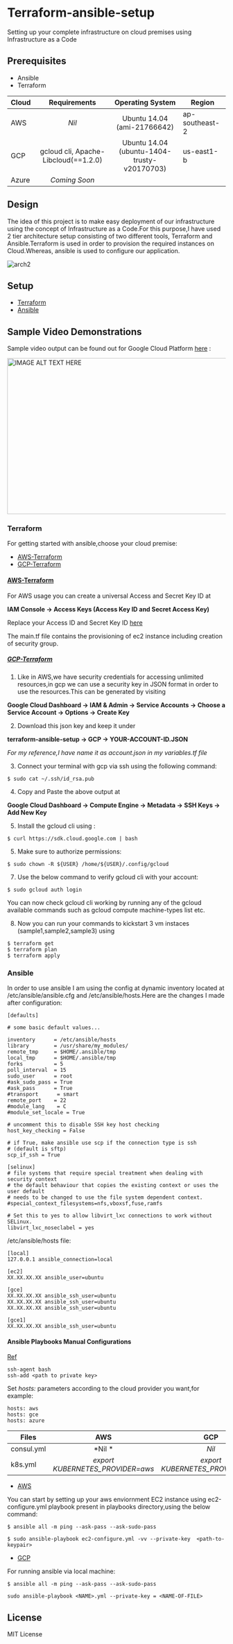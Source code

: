 # Terraform-ansible-setup
Setting up your complete infrastructure on cloud premises using Infrastructure as a Code

## Prerequisites

* Ansible
* Terraform

| Cloud         | Requirements                                  | Operating System                           |    Region      |
| ------------- |:---------------------------------------------:|:------------------------------------------:|----------------|
| AWS           | *Nil*                                         | Ubuntu 14.04 (ami-21766642)                | ap-southeast-2 |
| GCP           | gcloud cli, Apache-Libcloud(==1.2.0)          | Ubuntu 14.04 (ubuntu-1404-trusty-v20170703)| us-east1-b     |
| Azure         | *Coming Soon*                                 |                                            |                |

## Design

The idea of this project is to make easy deployment of our infrastructure using the concept of Infrastructure as a Code.For this purpose,I have used 2 tier architecture setup consisting of two different tools, Terraform and Ansible.Terraform is used in order to provision the required instances on Cloud.Whereas, ansible is used to configure our application.

![arch2](https://user-images.githubusercontent.com/8342133/28283464-6c37d870-6b4b-11e7-9cf0-ac46aed9c594.png)


## Setup

* [Terraform](#terraform)
* [Ansible](#ansible)

## Sample Video Demonstrations

Sample video output can be found out for Google Cloud Platform [here](https://youtu.be/EE1Z_9F98vU) :

<a href="http://www.youtube.com/watch?feature=player_embedded&v=EE1Z_9F98vU" target="_blank"><img src="http://img.youtube.com/vi/EE1Z_9F98vU/0.jpg" alt="IMAGE ALT TEXT HERE" width="530" height="360" /></a>

### Terraform

For getting started with ansible,choose your cloud premise:

* [AWS-Terraform](#aws-terraform)
* [GCP-Terraform](#gcp-terraform)



 #### [AWS-Terraform](#aws-terraform)

For AWS usage you can create a universal Access and Secret Key ID at

**IAM Console -> Access Keys (Access Key ID and Secret Access Key)**

Replace your Access ID and Secret Key ID [here](https://github.com/ramitsurana/terraform-ansible-setup/blob/master/terraform/aws/variables.tf)

The main.tf file contains the provisioning of ec2 instance including creation of security group.

 ##### [GCP-Terraform](#gcp-terraform)

1. Like in AWS,we have security credentials for accessing unlimited resources,in gcp we can use a security key in JSON format in order to use the resources.This can be generated by visiting 

**Google Cloud Dashboard -> IAM & Admin -> Service Accounts -> Choose a Service Account -> Options -> Create Key**

2. Download this json key and keep it under 

**terraform-ansible-setup -> GCP -> YOUR-ACCOUNT-ID.JSON**

*For my reference,I have name it as account.json in my variables.tf file*
 
3. Connect your terminal with gcp via ssh using the following command:

````
$ sudo cat ~/.ssh/id_rsa.pub
````
4. Copy and Paste the above output at 

**Google Cloud Dashboard -> Compute Engine -> Metadata -> SSH Keys -> Add New Key**

5. Install the gcloud cli using :

````
$ curl https://sdk.cloud.google.com | bash
````

5. Make sure to authorize permissions:

````
$ sudo chown -R ${USER} /home/${USER}/.config/gcloud
````

7. Use the below command to verify gcloud cli with your account:

````
$ sudo gcloud auth login
````
You can now check gcloud cli working by running any of the gcloud available commands such as gcloud compute machine-types list etc.

8. Now you can run your commands to kickstart 3 vm instaces (sample1,sample2,sample3) using 

````
$ terraform get
$ terraform plan
$ terraform apply
````

### Ansible

In order to use ansible I am using the config at dynamic inventory located at /etc/ansible/ansible.cfg and /etc/ansible/hosts.Here are the changes I made after configuration:

````
[defaults]

# some basic default values...

inventory      = /etc/ansible/hosts
library        = /usr/share/my_modules/
remote_tmp     = $HOME/.ansible/tmp
local_tmp      = $HOME/.ansible/tmp
forks          = 5
poll_interval  = 15
sudo_user      = root
#ask_sudo_pass = True
#ask_pass      = True
#transport      = smart
remote_port    = 22
#module_lang    = C
#module_set_locale = True

# uncomment this to disable SSH key host checking
host_key_checking = False

# if True, make ansible use scp if the connection type is ssh
# (default is sftp)
scp_if_ssh = True

[selinux]
# file systems that require special treatment when dealing with security context
# the default behaviour that copies the existing context or uses the user default
# needs to be changed to use the file system dependent context.
#special_context_filesystems=nfs,vboxsf,fuse,ramfs

# Set this to yes to allow libvirt_lxc connections to work without SELinux.
libvirt_lxc_noseclabel = yes
````

/etc/ansible/hosts file:

````
[local]
127.0.0.1 ansible_connection=local

[ec2]
XX.XX.XX.XX ansible_user=ubuntu

[gce]
XX.XX.XX.XX ansible_ssh_user=ubuntu
XX.XX.XX.XX ansible_ssh_user=ubuntu
XX.XX.XX.XX ansible_ssh_user=ubuntu

[gce1]
XX.XX.XX.XX ansible_ssh_user=ubuntu
````
#### Ansible Playbooks Manual Configurations

[Ref](https://github.com/ansible/ansible/issues/19584) 

````
ssh-agent bash
ssh-add <path to private key>
````

Set *hosts:* parameters according to the cloud provider you want,for example:

````
hosts: aws
hosts: gce
hosts: azure
````

| Files         | AWS                               | GCP                                        |    Azure                                |
| ------------- |:---------------------------------:|:------------------------------------------:|-----------------------------------------|
| consul.yml    | *Nil     *                        | *Nil*                                      |  *Nil*                                  |
| k8s.yml       | *export KUBERNETES_PROVIDER=aws*  | *export KUBERNETES_PROVIDER=gce*           | *export KUBERNETES_PROVIDER=azure*      |

  * [AWS](aws)
  
  You can start by setting up your aws enviornment EC2 instance using ec2-configure.yml playbook present in playbooks directory,using the below command:

```` 
$ ansible all -m ping --ask-pass --ask-sudo-pass
````
  
````
$ sudo ansible-playbook ec2-configure.yml -vv --private-key  <path-to-keypair>
````
  
  * [GCP](gcp)

For running ansible via local machine:

```` 
$ ansible all -m ping --ask-pass --ask-sudo-pass
````

````
sudo ansible-playbook <NAME>.yml --private-key = <NAME-OF-FILE>
````
## License

MIT License
